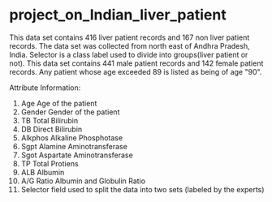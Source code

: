 # project_on_Indian_liver_patient
This data set contains 416 liver patient records and 167 non liver patient records.
The data set was collected from north east of Andhra Pradesh, India. 
Selector is a class label used to divide into groups(liver patient or not).
This data set contains 441 male patient records and 142 female patient records. 
Any patient whose age exceeded 89 is listed as being of age "90".

Attribute Information:
1. Age Age of the patient 
2. Gender Gender of the patient 
3. TB Total Bilirubin 
4. DB Direct Bilirubin 
5. Alkphos Alkaline Phosphotase 
6. Sgpt Alamine Aminotransferase 
7. Sgot Aspartate Aminotransferase 
8. TP Total Protiens 
9. ALB Albumin 
10. A/G Ratio Albumin and Globulin Ratio 
11. Selector field used to split the data into two sets (labeled by the experts) 
